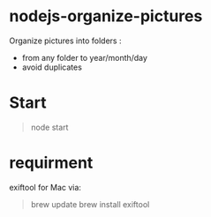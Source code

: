 # nodejs-organize-pictures
Organize pictures into folders : 
- from any folder to year/month/day
- avoid duplicates


# Start

> node start

# requirment

exiftool for Mac via:

> brew update
> brew install exiftool